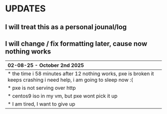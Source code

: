 # UPDATES
## I will treat this as a personal jounal/log

## I will change / fix formatting later, cause now nothing works


| 02-08-25 - October 2nd 2025 |
| :---------------- | 
| * the time i 58 minutes after 12 nothing works, pxe is broken it keeps crashing i need help, i am going to sleep now :( |
| * pxe is not serving over http |
| * centos9 iso in my vm, but pxe wont pick it up |
| * I am tired, I want to give up |

